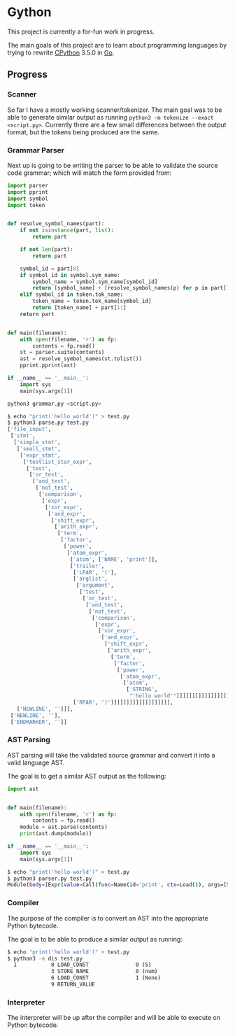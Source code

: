Gython
======

This project is currently a for-fun work in progress.

The main goals of this project are to learn about programming languages by trying to rewrite [CPython][] 3.5.0 in [Go][].

[CPython]:https://github.com/python/cpython
[Go]:https://github.com/golang/go/

## Progress
### Scanner
So far I have a mostly working scanner/tokenizer. The main goal was to be able to generate similar output as running `python3 -m tokenize --exact <script.py>`.
Currently there are a few small differences between the output format, but the tokens being produced are the same.


### Grammar Parser
Next up is going to be writing the parser to be able to validate the source code grammar; which will match the form provided from:
```python
import parser
import pprint
import symbol
import token


def resolve_symbol_names(part):
    if not isinstance(part, list):
        return part

    if not len(part):
        return part

    symbol_id = part[0]
    if symbol_id in symbol.sym_name:
        symbol_name = symbol.sym_name[symbol_id]
        return [symbol_name] + [resolve_symbol_names(p) for p in part[1:]]
    elif symbol_id in token.tok_name:
        token_name = token.tok_name[symbol_id]
        return [token_name] + part[1:]
    return part


def main(filename):
    with open(filename, 'r') as fp:
        contents = fp.read()
    st = parser.suite(contents)
    ast = resolve_symbol_names(st.tolist())
    pprint.pprint(ast)

if __name__ == '__main__':
    import sys
    main(sys.argv[1])
```

```bash
python3 grammar.py <script.py>
```

```bash
$ echo "print('hello world')" > test.py
$ python3 parse.py test.py
['file_input',
 ['stmt',
  ['simple_stmt',
   ['small_stmt',
    ['expr_stmt',
     ['testlist_star_expr',
      ['test',
       ['or_test',
        ['and_test',
         ['not_test',
          ['comparison',
           ['expr',
            ['xor_expr',
             ['and_expr',
              ['shift_expr',
               ['arith_expr',
                ['term',
                 ['factor',
                  ['power',
                   ['atom_expr',
                    ['atom', ['NAME', 'print']],
                    ['trailer',
                     ['LPAR', '('],
                     ['arglist',
                      ['argument',
                       ['test',
                        ['or_test',
                         ['and_test',
                          ['not_test',
                           ['comparison',
                            ['expr',
                             ['xor_expr',
                              ['and_expr',
                               ['shift_expr',
                                ['arith_expr',
                                 ['term',
                                  ['factor',
                                   ['power',
                                    ['atom_expr',
                                     ['atom',
                                      ['STRING',
                                       "'hello world'"]]]]]]]]]]]]]]]]]],
                     ['RPAR', ')']]]]]]]]]]]]]]]]]]],
   ['NEWLINE', '']]],
 ['NEWLINE', ''],
 ['ENDMARKER', '']]
```

### AST Parsing
AST parsing will take the validated source grammar and convert it into a valid language AST.

The goal is to get a similar AST output as the following:

```python
import ast


def main(filename):
    with open(filename, 'r') as fp:
        contents = fp.read()
    module = ast.parse(contents)
    print(ast.dump(module))

if __name__ == '__main__':
    import sys
    main(sys.argv[1])
```

```bash
$ echo "print('hello world')" > test.py
$ python3 parser.py test.py
Module(body=[Expr(value=Call(func=Name(id='print', ctx=Load()), args=[Str(s='hello world')], keywords=[]))])
```

### Compiler
The purpose of the compiler is to convert an AST into the appropriate Python bytecode.

The goal is to be able to produce a similar output as running:

```bash
$ echo "print('hello world')" > test.py
$ python3 -m dis test.py
  1           0 LOAD_CONST               0 (5)
              3 STORE_NAME               0 (num)
              6 LOAD_CONST               1 (None)
              9 RETURN_VALUE
```

### Interpreter
The interpreter will be up after the compiler and will be able to execute on Python bytecode.
